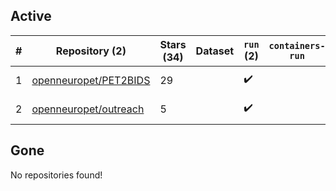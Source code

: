 ## Active
| # | Repository (2) | Stars (34) | Dataset | `run` (2) | `containers-run` | Last Modified |
| --- | --- | --- | --- | --- | --- | --- |
| 1 | [openneuropet/PET2BIDS](https://github.com/openneuropet/PET2BIDS) | 29 |  | :heavy_check_mark: |  | 2025-06-27 13:43:53+00:00 |
| 2 | [openneuropet/outreach](https://github.com/openneuropet/outreach) | 5 |  | :heavy_check_mark: |  | 2025-07-02 09:32:11+00:00 |

## Gone
No repositories found!

